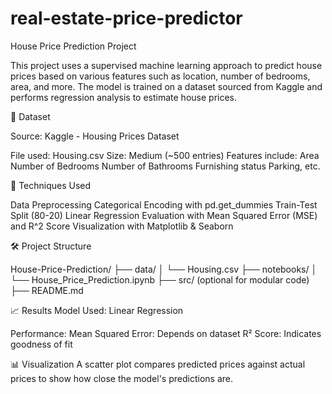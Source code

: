 # real-estate-price-predictor
House Price Prediction Project

This project uses a supervised machine learning approach to predict house prices based on various features such as location, number of bedrooms, area, and more. The model is trained on a dataset sourced from Kaggle and performs regression analysis to estimate house prices.

📁 Dataset

Source: Kaggle - Housing Prices Dataset

File used: Housing.csv
Size: Medium (~500 entries)
Features include:
Area
Number of Bedrooms
Number of Bathrooms
Furnishing status
Parking, etc.

🧠 Techniques Used

Data Preprocessing
Categorical Encoding with pd.get_dummies
Train-Test Split (80-20)
Linear Regression
Evaluation with Mean Squared Error (MSE) and R^2 Score
Visualization with Matplotlib & Seaborn


🛠 Project Structure

House-Price-Prediction/
├── data/
│   └── Housing.csv
├── notebooks/
│   └── House_Price_Prediction.ipynb
├── src/ (optional for modular code)
├── README.md

📈 Results
Model Used: Linear Regression

Performance:
Mean Squared Error: Depends on dataset
R² Score: Indicates goodness of fit



📊 Visualization
A scatter plot compares predicted prices against actual prices to show how close the model's predictions are.
